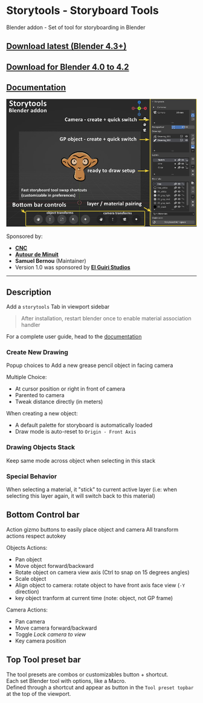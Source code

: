 # Storytools - Storyboard Tools

Blender addon - Set of tool for storyboarding in Blender

## [Download latest (Blender 4.3+)](https://github.com/Pullusb/storytools/archive/master.zip)

## [Download for Blender 4.0 to 4.2](https://github.com/Pullusb/storytools/releases/download/1.19.6/storytools.zip)

## [Documentation](https://pullusb.github.io/storytools-docs/)

![Storytools UI](https://github.com/Pullusb/images_repo/blob/master/storytools_ui_demo.jpg)


Sponsored by:
- [**CNC**](https://www.cnc.fr/)
- [**Autour de Minuit**](https://blog.autourdeminuit.com/)
- **Samuel Bernou** (Maintainer)
- Version 1.0 was sponsored by [**El Guiri Studios**](https://www.elguiristudios.com/)

---  

## Description

Add a `storytools` Tab in viewport sidebar

> After installation, restart blender once to enable material association handler


For a complete user guide, head to the [documentation](https://pullusb.github.io/storytools-docs/)

### Create New Drawing

Popup choices to Add a new grease pencil object in facing camera

Multiple Choice:

- At cursor position or right in front of camera
- Parented to camera
- Tweak distance directly (in meters)

When creating a new object:

- A default palette for storyboard is automatically loaded
- Draw mode is auto-reset to `Origin - Front Axis`

### Drawing Objects Stack

Keep same mode across object when selecting in this stack

### Special Behavior

When selecting a material, it "stick" to current active layer
(i.e: when selecting this layer again, it will switch back to this material)


## Bottom Control bar

Action gizmo buttons to easily place object and camera
All transform actions respect autokey

Objects Actions:

- Pan object
- Move object forward/backward
- Rotate object on camera view axis (Ctrl to snap on 15 degrees angles)
- Scale object
- Align object to camera: rotate object to have front axis face view (`-Y` direction)
- key object tranform at current time (note: object, not GP frame)

Camera Actions:

- Pan camera
- Move camera forward/backward
- Toggle _Lock camera to view_
- Key camera position


## Top Tool preset bar

The tool presets are combos or customizables button + shortcut.  
Each set Blender tool with options, like a Macro.  
Defined through a shortcut and appear as button in the `Tool preset topbar` at the top of the viewport.


<!-- ## TODO

-> Add a tool preset "refresh" in addon prefs (if using custom UI, can also refresh on properties update, but might be hazardous)
-> New tool preset button from prefs > tool presets
-> Add UI to better view and customize tools presets (icon selector, pre-entered names for builtin brush category, can use old code from "presets as collection"

-> How or when to fine tune settings of bucket fill (need to add lenght)
-> Probably need another brush with special settings for negative fill (auto-create new brushes)

-> Check if tool presets can handle multiple modes with bypass on main default shortcuts depending on each contexts

-> Create a test storyboard template and check how to load

Modals
- Opt: For all modals, add icon warning if in autokey (same draw func call/stop for all) 

## Ideas
Change Objects canvas colors (very optional)
Set different canvas grid color per object, at generation pick a new color 
Or change it according to depth ? Refreshed when changing object from dedicated UI list

## Map

#### TODO
- [ ] Set 2D openGL draw instead of 3D
- [ ] Hide storytoolbar in map
- [ ] Find a way to enable/disable map mode, should be available in both
- [ ] Create a nav gyzmo for the minimzp
- [ ] opt: Custom Gizmo ? Rotate object (same), rotate/orbit camera (? orbit need point)

## Custom actions: Map Select could be overriden by custom action (while letting most of usual action valid)
pro:
    - allow to swap selection whatever the mode
    - would allow custom action on specific zone. like pointing camera at something.
cons:
    - Break default click action from blender


---

##Gizmo API tests

# prop tester
gz.use_draw_scale = True # already True
for att in ['group',
            'matrix_offset',
            'use_draw_value',
            'use_grab_cursor',
            'use_tooltip',
            'line_width']:
    print(att, getattr(gz, att))

alpha
alpha_highlight
bl_idname
color
color_highlight
group
hide
hide_keymap
hide_select
is_highlight
is_modal
line_width
matrix_basis
matrix_offset
matrix_space
matrix_world
properties
rna_type
scale_basis
select
select_bias
use_draw_hover
use_draw_modal
use_draw_offset_scale
use_draw_scale
use_draw_value
use_event_handle_all
use_grab_cursor
use_operator_tool_properties
use_select_background
use_tooltip



## Note for gizmoGroup

    # matrix_offset seem to affect only backdrop
    ## Note: instead of compose_matrix, use Matrix.LocRotScale(None, None, Vector((2,2,2)))
    # gz.matrix_offset = fn.compose_matrix(Vector((0,0,0)), Matrix().to_quaternion(), Vector((2,2,2)))
    
    # gz.scale_basis = 40 # same as tweaking matrix_basis scale
    
    ## changing matrix size does same thing as gz.scale_basis
    # gz.matrix_basis = fn.compose_matrix(
    #     Vector((left_pos + (i * next_pos), vertical_pos, 0)),
    #     Matrix().to_quaternion(), # Matrix.Rotation(0, 4, 'X'),
    #     Vector((1,1,1))
    # )

    # gz.matrix_basis = Matrix.Scale((1, 1, 1)) # takes at least 2 arguments (1 given)

## ! Not working : self.gz_lock_cam.icon = 'LOCKVIEW_ON' if context.space_data.lock_camera else 'LOCKVIEW_OFF'

-->
